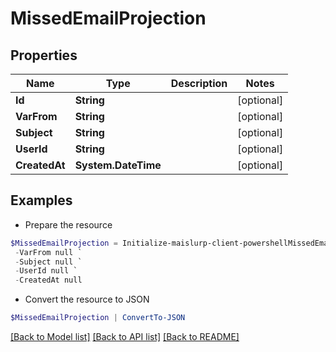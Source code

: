 # MissedEmailProjection
## Properties

Name | Type | Description | Notes
------------ | ------------- | ------------- | -------------
**Id** | **String** |  | [optional] 
**VarFrom** | **String** |  | [optional] 
**Subject** | **String** |  | [optional] 
**UserId** | **String** |  | [optional] 
**CreatedAt** | **System.DateTime** |  | [optional] 

## Examples

- Prepare the resource
```powershell
$MissedEmailProjection = Initialize-maislurp-client-powershellMissedEmailProjection  -Id null `
 -VarFrom null `
 -Subject null `
 -UserId null `
 -CreatedAt null
```

- Convert the resource to JSON
```powershell
$MissedEmailProjection | ConvertTo-JSON
```

[[Back to Model list]](../README#documentation-for-models) [[Back to API list]](../README#documentation-for-api-endpoints) [[Back to README]](../README)

